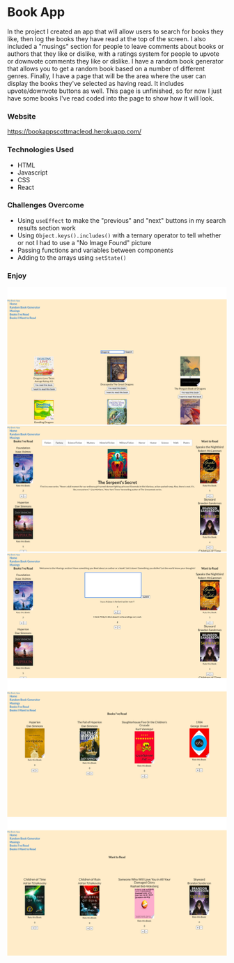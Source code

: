 # Book App
In the project I created an app that will allow users to search for books they like, then log the books they have read at the top of the screen. I also included a "musings" section for people to leave comments about books or authors that they like or dislike, with a ratings system for people to upvote or downvote comments they like or dislike. I have a random book generator that allows you to get a random book based on a number of different genres. Finally, I have a page that will be the area where the user can display the books they've selected as having read. It includes upvote/downvote buttons as well. This page is unfinished, so for now I just have some books I've read coded into the page to show how it will look.

### Website
https://bookappscottmacleod.herokuapp.com/

### Technologies Used
- HTML
- Javascript
- CSS
- React

### Challenges Overcome
- Using ```useEffect``` to make the "previous" and "next" buttons in my search results section work
- Using ```Object.keys().includes()``` with a ternary operator to tell whether or not I had to use a "No Image Found" picture
- Passing functions and variables between components
- Adding to the arrays using ```setState()```

### Enjoy
![img](./src/components/pics/home-screenshot.png)
![img](./src/components/pics/rbg-screenshot.png)
![img](./src/components/pics/musings-screenshot.png)
![img](./src/components/pics/BIR-section.png)
![img](./src/components/pics/WTR-section.png)